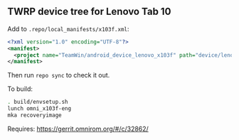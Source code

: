 ## TWRP device tree for Lenovo Tab 10

Add to `.repo/local_manifests/x103f.xml`:

```xml
<?xml version="1.0" encoding="UTF-8"?>
<manifest>
  <project name="TeamWin/android_device_lenovo_x103f" path="device/lenovo/x103f" remote="github" revision="android-7.1" />
</manifest>
```

Then run `repo sync` to check it out.

To build:

```sh
. build/envsetup.sh
lunch omni_x103f-eng
mka recoveryimage
```

Requires: https://gerrit.omnirom.org/#/c/32862/